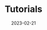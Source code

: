 ---
title: "Tutorials"
linkTitle: "Tutorials"
type: "docs"
weight: 40
date: 2023-02-21
description: >
   Anleitungen zur optimalen Nutzung der pluscloud open
---